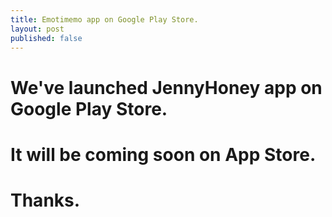 ```yaml
---
title: Emotimemo app on Google Play Store.
layout: post
published: false
---
```


# We've launched JennyHoney app on Google Play Store.

# It will be coming soon on App Store.

# Thanks.
